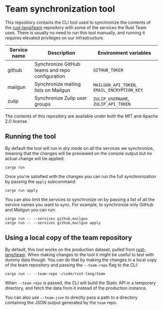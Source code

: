 # Team synchronization tool

This repository contains the CLI tool used to synchronize the contents of the
[rust-lang/team] repository with some of the services the Rust Team uses. There
is usually no need to run this tool manually, and running it requires elevated
privileges on our infrastructure.

| Service name | Description                                     | Environment variables                       |
|--------------|-------------------------------------------------|---------------------------------------------|
| github       | Synchronize GitHub teams and repo configuration | `GITHUB_TOKEN`                              |
| mailgun      | Synchronize mailing lists on Mailgun            | `MAILGUN_API_TOKEN`, `EMAIL_ENCRYPTION_KEY` |
| zulip        | Synchronize Zulip user groups                   | `ZULIP_USERNAME`, `ZULIP_API_TOKEN`         |

The contents of this repository are available under both the MIT and Apache 2.0
license.

## Running the tool

By default the tool will run in *dry mode* on all the services we synchronize,
meaning that the changes will be previewed on the console output but no actual
change will be applied:

```
cargo run
```

Once you're satisfied with the changes you can run the full synchronization by
passing the `apply` subcommand:

```
cargo run apply
```

You can also limit the services to synchronize on by passing a list of all the
service names you want to sync. For example, to synchronize only GitHub and
Mailgun you can run:

```
cargo run -- --services github,mailgun
cargo run -- --services github,mailgun apply
```

## Using a local copy of the team repository

By default, this tool works on the production dataset, pulled from
[rust-lang/team]. When making changes to the tool it might be useful to test
with dummy data though. You can do that by making the changes in a local copy
of the team repository and passing the `--team-repo` flag to the CLI:

```
cargo run -- --team-repo ~/code/rust-lang/team
```

When `--team-repo` is passed, the CLI will build the Static API in a temporary
directory, and fetch the data from it instead of the production instance.

You can also use `--team-json` to directly pass a path to a directory containing
the JSON output generated by the `team` repo.

[rust-lang/team]: https://github.com/rust-lang/team
